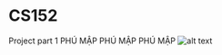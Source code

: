 # CS152
Project part 1 
PHÚ MẬP
PHÚ MẬP PHÚ MẬP
![alt text](https://scontent-lax3-1.xx.fbcdn.net/v/t1.0-9/11426335_862263330533208_8248436416163378763_n.jpg?_nc_cat=107&_nc_oc=AQmVieMvoMDr-H1n5_H5IeRioVzCNb2m9RRsnSEMFalWFGGUH4-97bgkZI2l6PsGc8w&_nc_ht=scontent-lax3-1.xx&oh=768e5d2ec05dddefb1d02c0428a9c6f9&oe=5E2AC7EE)
